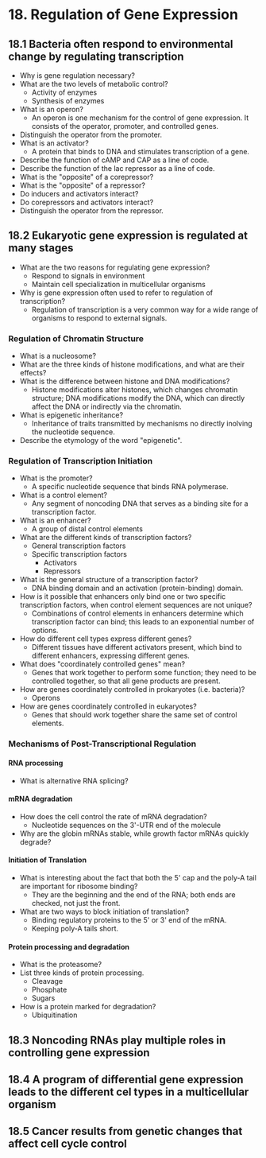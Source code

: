 # 18. Regulation of Gene Expression

## 18.1 Bacteria often respond to environmental change by regulating transcription
- Why is gene regulation necessary?
- What are the two levels of metabolic control?
  - Activity of enzymes
  - Synthesis of enzymes
- What is an operon?
  - An operon is one mechanism for the control of gene expression. It consists of the operator, promoter, and controlled genes.
- Distinguish the operator from the promoter.
- What is an activator?
  - A protein that binds to DNA and stimulates transcription of a gene.
- Describe the function of cAMP and CAP as a line of code.
- Describe the function of the lac repressor as a line of code.
- What is the "opposite" of a corepressor?
- What is the "opposite" of a repressor?
- Do inducers and activators interact?
- Do corepressors and activators interact?
- Distinguish the operator from the repressor.

## 18.2 Eukaryotic gene expression is regulated at many stages
- What are the two reasons for regulating gene expression?
  - Respond to signals in environment
  - Maintain cell specialization in multicellular organisms
- Why is gene expression often used to refer to regulation of transcription?
  - Regulation of transcription is a very common way for a wide range of organisms to respond to external signals.

### Regulation of Chromatin Structure
- What is a nucleosome?
- What are the three kinds of histone modifications, and what are their effects?
- What is the difference between histone and DNA modifications?
  - Histone modifications alter histones, which changes chromatin structure; DNA modifications modify the DNA, which can directly affect the DNA or indirectly via the chromatin.
- What is epigenetic inheritance?
  - Inheritance of traits transmitted by mechanisms no directly inolving the nucleotide sequence.
- Describe the etymology of the word "epigenetic".

### Regulation of Transcription Initiation
- What is the promoter?
  - A specific nucleotide sequence that binds RNA polymerase.
- What is a control element?
  - Any segment of noncoding DNA that serves as a binding site for a transcription factor.
- What is an enhancer?
  - A group of distal control elements
- What are the different kinds of transcription factors?
  - General transcription factors
  - Specific transcription factors
    - Activators
    - Repressors
- What is the general structure of a transcription factor?
  - DNA binding domain and an activation (protein-binding) domain.
- How is it possible that enhancers only bind one or two specific transcription factors, when control element sequences are not unique?
  - Combinations of control elements in enhancers determine which transcription factor can bind; this leads to an exponential number of options.
- How do different cell types express different genes?
  - Different tissues have different activators present, which bind to different enhancers, expressing different genes.
- What does "coordinately controlled genes" mean?
  - Genes that work together to perform some function; they need to be controlled together, so that all gene products are present.
- How are genes coordinately controlled in prokaryotes (i.e. bacteria)?
  - Operons
- How are genes coordinately controlled in eukaryotes?
  - Genes that should work together share the same set of control elements.

### Mechanisms of Post-Transcriptional Regulation

#### RNA processing
- What is alternative RNA splicing?

#### mRNA degradation
- How does the cell control the rate of mRNA degradation?
  - Nucleotide sequences on the 3'-UTR end of the molecule
- Why are the globin mRNAs stable, while growth factor mRNAs quickly degrade?

#### Initiation of Translation
- What is interesting about the fact that both the 5' cap and the poly-A tail are important for ribosome binding?
  - They are the beginning and the end of the RNA; both ends are checked, not just the front.
- What are two ways to block initiation of translation?
  - Binding regulatory proteins to the 5' or 3' end of the mRNA.
  - Keeping poly-A tails short.

#### Protein processing and degradation
- What is the proteasome?
- List three kinds of protein processing.
  - Cleavage
  - Phosphate
  - Sugars
- How is a protein marked for degradation?
  - Ubiquitination

## 18.3 Noncoding RNAs play multiple roles in controlling gene expression

## 18.4 A program of differential gene expression leads to the different cel types in a multicellular organism

## 18.5 Cancer results from genetic changes that affect cell cycle control

